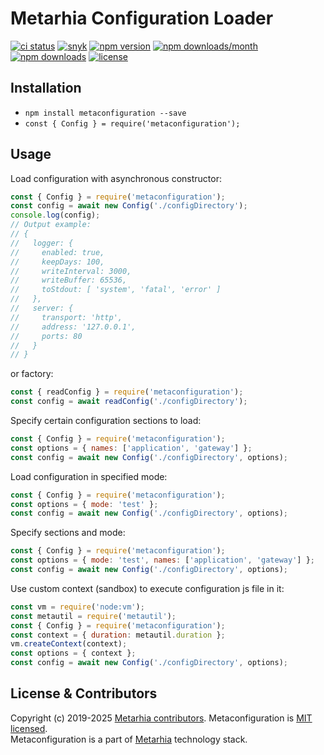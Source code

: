 # Metarhia Configuration Loader

[![ci status](https://github.com/metarhia/metaconfiguration/workflows/Testing%20CI/badge.svg)](https://github.com/metarhia/metaconfiguration/actions?query=workflow%3A%22Testing+CI%22+branch%3Amaster)
[![snyk](https://snyk.io/test/github/metarhia/metaconfiguration/badge.svg)](https://snyk.io/test/github/metarhia/metaconfiguration)
[![npm version](https://badge.fury.io/js/metaconfiguration.svg)](https://badge.fury.io/js/metaconfiguration)
[![npm downloads/month](https://img.shields.io/npm/dm/metaconfiguration.svg)](https://www.npmjs.com/package/metaconfiguration)
[![npm downloads](https://img.shields.io/npm/dt/metaconfiguration.svg)](https://www.npmjs.com/package/metaconfiguration)
[![license](https://img.shields.io/badge/license-MIT-blue.svg)](https://github.com/metarhia/metaconfiguration/blob/master/LICENSE)

## Installation

- `npm install metaconfiguration --save`
- `const { Config } = require('metaconfiguration');`

## Usage

Load configuration with asynchronous constructor:

```js
const { Config } = require('metaconfiguration');
const config = await new Config('./configDirectory');
console.log(config);
// Output example:
// {
//   logger: {
//     enabled: true,
//     keepDays: 100,
//     writeInterval: 3000,
//     writeBuffer: 65536,
//     toStdout: [ 'system', 'fatal', 'error' ]
//   },
//   server: {
//     transport: 'http',
//     address: '127.0.0.1',
//     ports: 80
//   }
// }
```

or factory:

```js
const { readConfig } = require('metaconfiguration');
const config = await readConfig('./configDirectory');
```

Specify certain configuration sections to load:

```js
const { Config } = require('metaconfiguration');
const options = { names: ['application', 'gateway'] };
const config = await new Config('./configDirectory', options);
```

Load configuration in specified mode:

```js
const { Config } = require('metaconfiguration');
const options = { mode: 'test' };
const config = await new Config('./configDirectory', options);
```

Specify sections and mode:

```js
const { Config } = require('metaconfiguration');
const options = { mode: 'test', names: ['application', 'gateway'] };
const config = await new Config('./configDirectory', options);
```

Use custom context (sandbox) to execute configuration js file in it:

```js
const vm = require('node:vm');
const metautil = require('metautil');
const { Config } = require('metaconfiguration');
const context = { duration: metautil.duration };
vm.createContext(context);
const options = { context };
const config = await new Config('./configDirectory', options);
```

## License & Contributors

Copyright (c) 2019-2025 [Metarhia contributors](https://github.com/metarhia/metaconfiguration/blob/master/AUTHORS).
Metaconfiguration is [MIT licensed](./LICENSE).\
Metaconfiguration is a part of [Metarhia](https://github.com/metarhia) technology stack.
